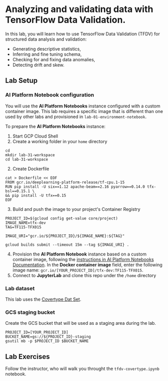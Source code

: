 # Analyzing and validating data with TensorFlow Data Validation.

In this lab, you will learn how to use TensorFlow Data Validation (TFDV) for structured data analysis and validation:
- Generating descriptive statistics, 
- Inferring and fine tuning schema, 
- Checking for and fixing data anomalies,
- Detecting drift and skew. 


## Lab Setup
### AI Platform Notebook configuration
You will use the **AI Platform Notebooks** instance configured with a custom container image. This lab requires a specific image that is different than one used by other labs and provisioned in `lab-01-environment-notebook`.


To prepare the **AI Platform Notebooks** instance:

1. Start GCP Cloud Shell
2. Create a working folder in your `home` directory
```
cd
mkdir lab-31-workspace
cd lab-31-workspace
```
2. Create Dockerfile
```
cat > Dockerfile << EOF
FROM gcr.io/deeplearning-platform-release/tf-cpu.1-15
RUN pip install -U six==1.12 apache-beam==2.16 pyarrow==0.14.0 tfx-bsl==0.15.1 \
&& pip install -U tfx==0.15 
EOF
```
3. Build and push the image to your project's Container Registry
```
PROJECT_ID=$(gcloud config get-value core/project)
IMAGE_NAME=tfx-dev
TAG=TF115-TFX015

IMAGE_URI="gcr.io/${PROJECT_ID}/${IMAGE_NAME}:${TAG}"

gcloud builds submit --timeout 15m --tag ${IMAGE_URI} .
```
4. Provision the **AI Platform Notebook** instance based on a custom container image, following the  [instructions in AI Platform Notebooks Documentation](https://cloud.google.com/ai-platform/notebooks/docs/custom-container). In the **Docker container image** field, enter the following image name: `gcr.io/[YOUR_PROJECT_ID]/tfx-dev:TF115-TFX015`.
5. Connect to **JupyterLab** and clone this repo under the `/home` directory

### Lab dataset
This lab uses the [Covertype Dat Set](../datasets/covertype/README.md). 

### GCS staging bucket

Create the GCS bucket that will be used as a staging area during the lab.
```
PROJECT_ID=[YOUR_PROJECT_ID]
BUCKET_NAME=gs://${PROJECT_ID}-staging
gsutil mb -p $PROJECT_ID $BUCKET_NAME
```

## Lab Exercises
Follow the instructor, who will walk you throught the `tfdv-covertype.ipynb` notebook.

